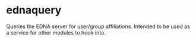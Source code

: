 # ednaquery
Queries the EDNA server for user/group affiliations. Intended to be used as a service for other modules to hook into.
